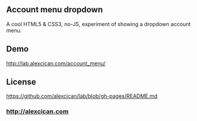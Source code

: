 ## Account menu dropdown
A cool HTML5 & CSS3, no-JS, experiment of showing a dropdown account menu.

## Demo
http://lab.alexcican.com/account_menu/

## License
https://github.com/alexcican/lab/blob/gh-pages/README.md

### http://alexcican.com